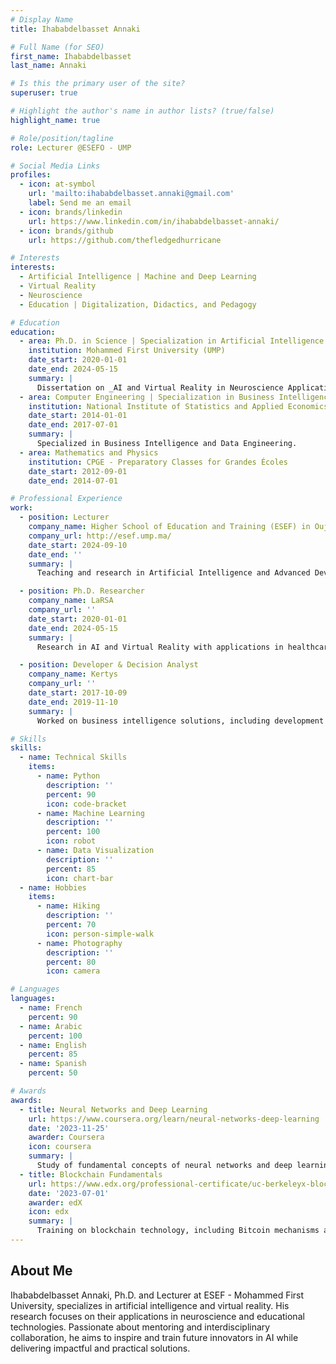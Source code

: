 ```yaml
---
# Display Name
title: Ihababdelbasset Annaki

# Full Name (for SEO)
first_name: Ihababdelbasset
last_name: Annaki

# Is this the primary user of the site?
superuser: true

# Highlight the author's name in author lists? (true/false)
highlight_name: true

# Role/position/tagline
role: Lecturer @ESEFO - UMP

# Social Media Links
profiles:
  - icon: at-symbol
    url: 'mailto:ihababdelbasset.annaki@gmail.com'
    label: Send me an email
  - icon: brands/linkedin
    url: https://www.linkedin.com/in/ihababdelbasset-annaki/
  - icon: brands/github
    url: https://github.com/thefledgedhurricane

# Interests
interests:
  - Artificial Intelligence | Machine and Deep Learning
  - Virtual Reality
  - Neuroscience
  - Education | Digitalization, Didactics, and Pedagogy

# Education
education:
  - area: Ph.D. in Science | Specialization in Artificial Intelligence (ML&DL) and Virtual Reality
    institution: Mohammed First University (UMP)
    date_start: 2020-01-01
    date_end: 2024-05-15
    summary: |
      Dissertation on _AI and Virtual Reality in Neuroscience Applications_. Focused on creating AI-based interventions for cognitive disorders and advancing virtual reality technologies for educational purposes.
  - area: Computer Engineering | Specialization in Business Intelligence and Data Engineering
    institution: National Institute of Statistics and Applied Economics (INSEA)
    date_start: 2014-01-01
    date_end: 2017-07-01
    summary: |
      Specialized in Business Intelligence and Data Engineering.
  - area: Mathematics and Physics
    institution: CPGE - Preparatory Classes for Grandes Écoles
    date_start: 2012-09-01
    date_end: 2014-07-01

# Professional Experience
work:
  - position: Lecturer
    company_name: Higher School of Education and Training (ESEF) in Oujda - Mohammed First University (UMP)
    company_url: http://esef.ump.ma/
    date_start: 2024-09-10
    date_end: ''
    summary: |
      Teaching and research in Artificial Intelligence and Advanced Development with applications in educational technologies and neuroscience.

  - position: Ph.D. Researcher
    company_name: LaRSA
    company_url: ''
    date_start: 2020-01-01
    date_end: 2024-05-15
    summary: |
      Research in AI and Virtual Reality with applications in healthcare and neuroscience, including projects on locomotor behavior analysis and predictive models for neurological disorders.

  - position: Developer & Decision Analyst
    company_name: Kertys
    company_url: ''
    date_start: 2017-10-09
    date_end: 2019-11-10
    summary: |
      Worked on business intelligence solutions, including development and data visualization projects in various fields.

# Skills
skills:
  - name: Technical Skills
    items:
      - name: Python
        description: ''
        percent: 90
        icon: code-bracket
      - name: Machine Learning
        description: ''
        percent: 100
        icon: robot
      - name: Data Visualization
        description: ''
        percent: 85
        icon: chart-bar
  - name: Hobbies
    items:
      - name: Hiking
        description: ''
        percent: 70
        icon: person-simple-walk
      - name: Photography
        description: ''
        percent: 80
        icon: camera

# Languages
languages:
  - name: French
    percent: 90
  - name: Arabic
    percent: 100
  - name: English
    percent: 85
  - name: Spanish
    percent: 50

# Awards
awards:
  - title: Neural Networks and Deep Learning
    url: https://www.coursera.org/learn/neural-networks-deep-learning
    date: '2023-11-25'
    awarder: Coursera
    icon: coursera
    summary: |
      Study of fundamental concepts of neural networks and deep learning, including their applications in AI system development.
  - title: Blockchain Fundamentals
    url: https://www.edx.org/professional-certificate/uc-berkeleyx-blockchain-fundamentals
    date: '2023-07-01'
    awarder: edX
    icon: edx
    summary: |
      Training on blockchain technology, including Bitcoin mechanisms and smart contracts.
---
```


## About Me

Ihababdelbasset Annaki, Ph.D. and Lecturer at ESEF - Mohammed First University, specializes in artificial intelligence and virtual reality. His research focuses on their applications in neuroscience and educational technologies. Passionate about mentoring and interdisciplinary collaboration, he aims to inspire and train future innovators in AI while delivering impactful and practical solutions.
